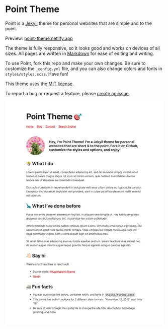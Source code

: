 # Point Theme

Point is a [Jekyll](https://jekyllrb.com/) theme for personal websites that are simple and to the point.

Preview: [point-theme.netlify.app](https://point-theme.netlify.app/)

The theme is fully responsive, so it looks good and works on devices of all sizes. All pages are written in [Markdown](https://github.com/adam-p/markdown-here/wiki/Markdown-Cheatsheet) for ease of editing and writing.

To use Point, fork this repo and make your own changes. Be sure to customize the `_config.yml` file, and you can also change colors and fonts in `styles/styles.scss`. Have fun!

This theme uses the [MIT license](https://choosealicense.com/licenses/mit/).

To report a bug or request a feature, please [create an issue](https://github.com/katavie/point-theme/issues).

![preview](preview.png)